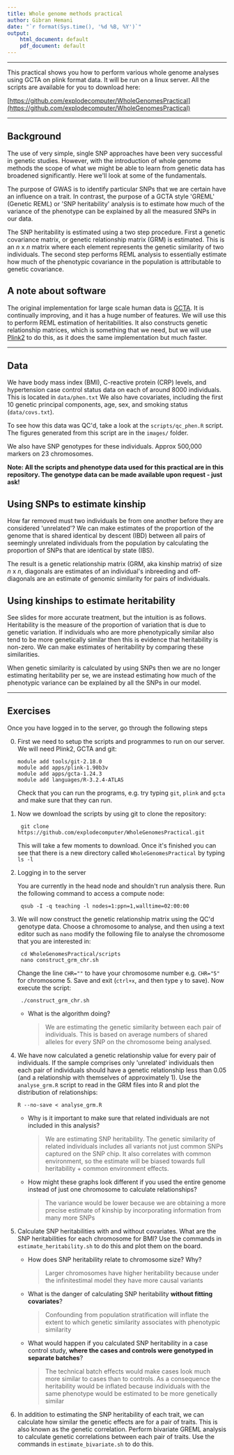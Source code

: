 ```yaml
---
title: Whole genome methods practical
author: Gibran Hemani
date: "`r format(Sys.time(), '%d %B, %Y')`"
output: 
    html_document: default
    pdf_document: default
---
```


* * *

This practical shows you how to perform various whole genome analyses using GCTA on plink format data. It will be run on a linux server. All the scripts are available for you to download here:

[https://github.com/explodecomputer/WholeGenomesPractical](https://github.com/explodecomputer/WholeGenomesPractical)

* * * 

## Background

The use of very simple, single SNP approaches have  been very successful in genetic studies. However, with the introduction of whole genome methods the scope of what we might be able to learn from genetic data has broadened significantly. Here we'll look at some of the fundamentals.

The purpose of GWAS is to identify particular SNPs that we are certain have an influence on a trait. In contrast, the purpose of a GCTA style 'GREML' (Genetic REML) or 'SNP heritability' analysis is to estimate how much of the variance of the phenotype can be explained by all the measured SNPs in our data.

The SNP heritability is estimated using a two step procedure. First a genetic covariance matrix, or genetic relationship matrix (GRM) is estimated. This is an *n* x *n* matrix where each element represents the genetic similarity of two individuals. The second step performs REML analysis to essentially estimate how much of the phenotypic covariance in the population is attributable to genetic covariance. 


## A note about software

The original implementation for large scale human data is [GCTA](http://www.complextraitgenomics.com/software/gcta/). It is continually improving, and it has a huge number of features. We will use this to perform REML estimation of heritabilities. It also constructs genetic relationship matrices, which is something that we need, but we will use [Plink2](https://www.cog-genomics.org/plink2/) to do this, as it does the same implementation but much faster.


* * *

## Data

We have body mass index (BMI), C-reactive protein (CRP) levels, and hypertension case control status data on each of around 8000 individuals. This is located in `data/phen.txt` We also have covariates, including the first 10 genetic principal components, age, sex, and smoking status (`data/covs.txt`).

To see how this data was QC'd, take a look at the `scripts/qc_phen.R` script. The figures generated from this script are in the `images/` folder.

We also have SNP genotypes for these individuals. Approx 500,000 markers on 23 chromosomes. 

**Note: All the scripts and phenotype data used for this practical are in this repository. The genotype data can be made available upon request - just ask!**

## Using SNPs to estimate kinship

How far removed must two individuals be from one another before they are considered 'unrelated'? We can make estimates of the proportion of the genome that is shared identical by descent (IBD) between all pairs of seemingly unrelated individuals from the population by calculating the proportion of SNPs that are identical by state (IBS). 

The result is a genetic relationship matrix (GRM, aka kinship matrix) of size *n* x *n*, diagonals are estimates of an individual's inbreeding and off-diagonals are an estimate of genomic similarity for pairs of individuals.


## Using kinships to estimate heritability

See slides for more accurate treatment, but the intuition is as follows. Heritability is the measure of the proportion of variation that is due to genetic variation. If individuals who are more phenotypically similar also tend to be more genetically similar then this is evidence that heritability is non-zero. We can make estimates of heritability by comparing these similarities.

When genetic similarity is calculated by using SNPs then we are no longer estimating heritability per se, we are instead estimating how much of the phenotypic variance can be explained by all the SNPs in our model.

* * *

## Exercises

Once you have logged in to the server, go through the following steps

0.	First we need to setup the scripts and programmes to run on our server. We will need Plink2, GCTA and git:

        module add tools/git-2.18.0
        module add apps/plink-1.90b3v
        module add apps/gcta-1.24.3
        module add languages/R-3.2.4-ATLAS
        
    Check that you can run the programs, e.g. try typing `git`, `plink` and `gcta` and make sure that they can run.

1. Now we download the scripts by using git to clone the repository:

        git clone https://github.com/explodecomputer/WholeGenomesPractical.git

	This will take a few moments to download. Once it's finished you can see that there is a new directory called `WholeGenomesPractical` by typing `ls -l`

2. Logging in to the server

    You are currently in the head node and shouldn't run analysis there. Run the following command to access a compute node:
        
        qsub -I -q teaching -l nodes=1:ppn=1,walltime=02:00:00


3. We will now construct the genetic relationship matrix using the QC'd genotype data. Choose a chromosome to analyse, and then using a text editor such as `nano` modify the following file to analyse the chromosome that you are interested in:

        cd WholeGenomesPractical/scripts
        nano construct_grm_chr.sh

    Change the line `CHR=""` to have your chromosome number e.g. `CHR="5"` for chromosome 5. Save and exit (`ctrl+x`, and then type `y` to save). Now execute the script:

        ./construct_grm_chr.sh

    - What is the algorithm doing?
        
        > We are estimating the genetic similarity between each pair of individuals. This is based on average numbers of shared alleles for every SNP on the chromosome being analysed.

4. 	We have now calculated a genetic relationship value for every pair of individuals. If the sample comprises only 'unrelated' individuals then each pair of individuals should have a genetic relationship less than 0.05 (and a relationship with themselves of approximately 1). Use the `analyse_grm.R` script to read in the GRM files into R and plot the distribution of relationships:

		R --no-save < analyse_grm.R

	- Why is it important to make sure that related individuals are not included in this analysis?
        
        > We are estimating SNP heritability. The genetic similarity of related individuals includes all variants not just common SNPs captured on the SNP chip. It also correlates with common environment, so the estimate will be biased towards full heritability + common environment effects.
 
    - How might these graphs look different if you used the entire genome instead of just one chromosome to calculate relationships?
        
        > The variance would be lower because we are obtaining a more precise estimate of kinship by incorporating information from many more SNPs

5. 	Calculate SNP heritabilities with and without covariates. What are the SNP heritabilities for each chromosome for BMI? Use the commands in `estimate_heritability.sh` to do this and plot them on the board.
    - How does SNP heritability relate to chromosome size? Why?
    
        > Larger chromosomes have higher heritability because under the infinitestimal model they have more causal variants

    - What is the danger of calculating SNP heritability **without fitting covariates**?
    
        > Confounding from population stratification will inflate the extent to which genetic similarity associates with phenotypic similarity
        
    - What would happen if you calculated SNP heritability in a case control study, **where the cases and controls were genotyped in separate batches**?
    
        > The technical batch effects would make cases look much more similar to cases than to controls. As a consequence the heritability would be inflated because individuals with the same phenotype would be estimated to be more genetically similar

6. 	In addition to estimating the SNP heritability of each trait, we can calculate how similar the genetic effects are for a pair of traits. This is also known as the genetic correlation. Perform bivariate GREML analysis to calculate genetic correlations between each pair of traits. Use the commands in `estimate_bivariate.sh` to do this.

